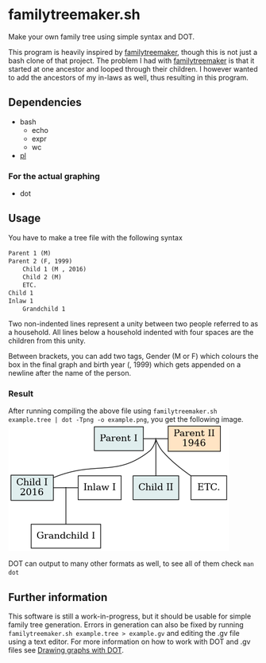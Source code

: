 # familytreemaker.sh
Make your own family tree using simple syntax and DOT.

This program is heavily inspired by [familytreemaker](https://github.com/adrienverge/familytreemaker), though this is not just a bash clone of that project.
The problem I had with [familytreemaker](https://github.com/adrienverge/familytreemaker) is that it started at one ancestor and looped through their children. I however wanted to add the ancestors of my in-laws as well, thus resulting in this program.

## Dependencies

- bash
    + echo
    + expr
    + wc
- [pl](https://github.com/user18130814200115-2/PrintLines)

### For the actual graphing
- dot

## Usage
You have to make a tree file with the following syntax
```
Parent 1 (M)
Parent 2 (F, 1999)
    Child 1 (M , 2016)
    Child 2 (M)
    ETC.
Child 1
Inlaw 1
    Grandchild 1
```
Two non-indented lines represent a unity between two people referred to as a household.
All lines below a household indented with four spaces are the children from this unity.

Between brackets, you can add two tags, Gender (M or F) which colours the box in the final graph and birth year (, 1999) which gets appended on a newline after the name of the person.

### Result
After running compiling the above file using
`familytreemaker.sh example.tree | dot -Tpng -o example.png`, you get the following image.
![example.png](example.png)

DOT can output to many other formats as well, to see all of them check
`man dot`

## Further information
This software is still a  work-in-progress, but it should be usable for simple family tree generation.
Errors in generation can also be fixed by running
`familytreemaker.sh example.tree > example.gv`
and editing the .gv file using a text editor.
For more information on how to work with DOT and .gv files see [Drawing graphs with DOT](https://www.graphviz.org/pdf/dotguide.pdf).
